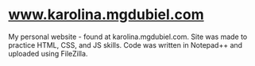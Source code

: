# www.karolina.mgdubiel.com
My personal website - found at karolina.mgdubiel.com. 
Site was made to practice HTML, CSS, and JS skills. Code was written in Notepad++ and uploaded using FileZilla.

